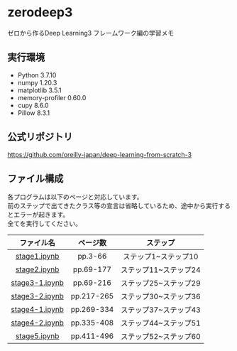# zerodeep3

ゼロから作るDeep Learning3 フレームワーク編の学習メモ
<br>

## 実行環境
- Python 3.7.10
- numpy 1.20.3
- matplotlib 3.5.1
- memory-profiler 0.60.0
- cupy 8.6.0
- Pillow 8.3.1

## 公式リポジトリ
https://github.com/oreilly-japan/deep-learning-from-scratch-3
<br>

## ファイル構成
各プログラムは以下のページと対応しています。<br>
前のステップで出てきたクラス等の宣言は省略しているため、途中から実行するとエラーが起きます。<br>
全てを実行してください。<br>


|ファイル名|ページ数|ステップ|
|:--:|:--:|:--:|
|[stage1.ipynb](/stage1.ipynb)|pp.3-66|ステップ1~ステップ10|
|[stage2.ipynb](/stage2.ipynb)|pp.69-177|ステップ11~ステップ24|
|[stage3-1.ipynb](/stage3-1.ipynb)|pp.69-216|ステップ25~ステップ29|
|[stage3-2.ipynb](/stage3-2.ipynb)|pp.217-265|ステップ30~ステップ36|
|[stage4-1.ipynb](/stage4-1.ipynb)|pp.269-334|ステップ37~ステップ43|
|[stage4-2.ipynb](/stage4-2.ipynb)|pp.335-408|ステップ44~ステップ51|
|[stage5.ipynb](/stage5.ipynb)|pp.411-496|ステップ52~ステップ60|
